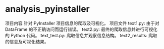 # analysis_pyinstaller
项目内容
针对 PyInstaller 项目信息的爬取及可视化。
项目文件
text1.py: 由于对 DataFrame 的不正确访问而运行错误。
text2.py: 最终的爬取信息并进行可视化的 Python 代码。
text_test.py: 爬取信息并观察信息结构。
text2_results: 爬取的信息及可视化结果。
